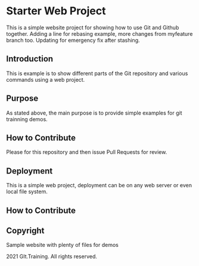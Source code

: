 # Starter Web Project

This is a simple website project for showing how to use Git and Github together. Adding a line for rebasing example,
more changes from myfeature branch too. Updating for emergency fix after stashing.


## Introduction

This is example is to show different parts of the Git repository and various commands using a web project.


## Purpose

As stated above, the main purpose is to provide simple examples for git trainning demos.

## How to Contribute

Please for this repository and then issue Pull Requests for review.

## Deployment

This is a simple web project, deployment can be on any web server or even local file system.

## How to Contribute


## Copyright


Sample website with plenty of files for demos

2021 GIt.Training. All rights reserved.

